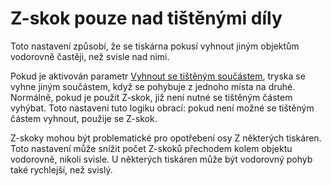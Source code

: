 Z-skok pouze nad tištěnými díly
====
Toto nastavení způsobí, že se tiskárna pokusí vyhnout jiným objektům vodorovně častěji, než svisle nad nimi.

Pokud je aktivován parametr [Vyhnout se tištěným součástem](travel_avoid_other_parts.md), tryska se vyhne jiným součástem, když se pohybuje z jednoho místa na druhé. Normálně, pokud je použit Z-skok, již není nutné se tištěným částem vyhýbat. Toto nastavení tuto logiku obrací: pokud není možné se tištěným částem vyhnout, použije se Z-skok.

Z-skoky mohou být problematické pro opotřebení osy Z některých tiskáren. Toto nastavení může snížit počet Z-skoků přechodem kolem objektu vodorovně, nikoli svisle. U některých tiskáren může být vodorovný pohyb také rychlejší, než svislý.
